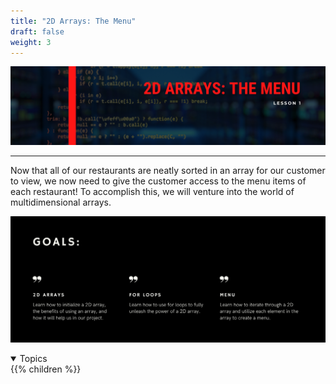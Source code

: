 ```yaml
---
title: "2D Arrays: The Menu"
draft: false
weight: 3
---
```

<link rel="stylesheet" href="../style.css">

![2dhead](../img/2dhead.png)
<hr>

Now that all of our restaurants are neatly sorted in an array for our customer to view, we now need to give the customer access to the menu items of each restaurant! To accomplish this, we will venture into the world of multidimensional arrays. 

![2dgoals](../img/2dgoals.png)


<details open>
<summary>Topics</summary>
{{% children %}}
</details>
